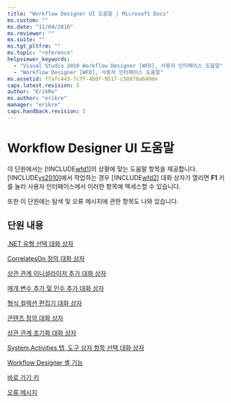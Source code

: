 ```yaml
---
title: "Workflow Designer UI 도움말 | Microsoft Docs"
ms.custom: ""
ms.date: "11/04/2016"
ms.reviewer: ""
ms.suite: ""
ms.tgt_pltfrm: ""
ms.topic: "reference"
helpviewer_keywords: 
  - "Visual Studio 2010 Workflow Designer [WFD], 사용자 인터페이스 도움말"
  - "Workflow Designer [WFD], 사용자 인터페이스 도움말"
ms.assetid: f7afc443-7c7f-4b0f-9517-c58070a640de
caps.latest.revision: 5
author: "ErikRe"
ms.author: "erikre"
manager: "erikre"
caps.handback.revision: 5
---
```

# Workflow Designer UI 도움말
이 단원에서는 [!INCLUDE[wfd1](../workflow-designer/includes/wfd1_md.md)]의 상황에 맞는 도움말 항목을 제공합니다.[!INCLUDE[vs2010](../modeling/includes/vs2010_md.md)]에서 작업하는 경우 [!INCLUDE[wfd2](../workflow-designer/includes/wfd2_md.md)] 대화 상자가 열리면 **F1** 키를 눌러 사용자 인터페이스에서 이러한 항목에 액세스할 수 있습니다.  
  
 또한 이 단원에는 탐색 및 오류 메시지에 관한 항목도 나와 있습니다.  
  
## 단원 내용  
 [.NET 유형 선택 대화 상자](../workflow-designer/browse-and-select-a-dotnet-type-dialog-box.md)  
  
 [CorrelatesOn 정의 대화 상자](../workflow-designer/correlateson-definition-dialog-box.md)  
  
 [상관 관계 이니셜라이저 추가 대화 상자](../workflow-designer/add-correlationinitializers-dialog-box.md)  
  
 [매개 변수 추가 및 인수 추가 대화 상자](../workflow-designer/add-parameters-and-add-arguments-dialog-boxes.md)  
  
 [형식 컬렉션 편집기 대화 상자](../workflow-designer/type-collection-editor-dialog-box.md)  
  
 [콘텐츠 정의 대화 상자](../workflow-designer/content-definition-dialog-box.md)  
  
 [상관 관계 초기화 대화 상자](../workflow-designer/initialize-correlation-dialog-box.md)  
  
 [System.Activities 탭, 도구 상자 항목 선택 대화 상자](../workflow-designer/system-activities-tab-choose-toolbox-items-dialog-box.md)  
  
 [Workflow Designer 셸 기능](../workflow-designer/workflow-designer-shell-features.md)  
  
 [바로 가기 키](../workflow-designer/keyboard-shortcuts-in-the-workflow-designer.md)  
  
 [오류 메시지](../workflow-designer/error-messages-in-workflow-designer.md)